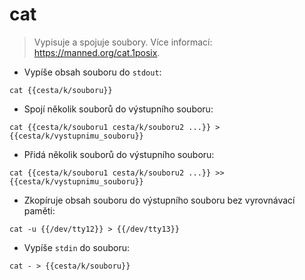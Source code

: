 # cat

> Vypisuje a spojuje soubory.
> Více informací: <https://manned.org/cat.1posix>.

- Vypíše obsah souboru do `stdout`:

`cat {{cesta/k/souboru}}`

- Spojí několik souborů do výstupního souboru:

`cat {{cesta/k/souboru1 cesta/k/souboru2 ...}} > {{cesta/k/vystupnimu_souboru}}`

- Přidá několik souborů do výstupního souboru:

`cat {{cesta/k/souboru1 cesta/k/souboru2 ...}} >> {{cesta/k/vystupnimu_souboru}}`

- Zkopíruje obsah souboru do výstupního souboru bez vyrovnávací paměti:

`cat -u {{/dev/tty12}} > {{/dev/tty13}}`

- Vypíše `stdin` do souboru:

`cat - > {{cesta/k/souboru}}`

